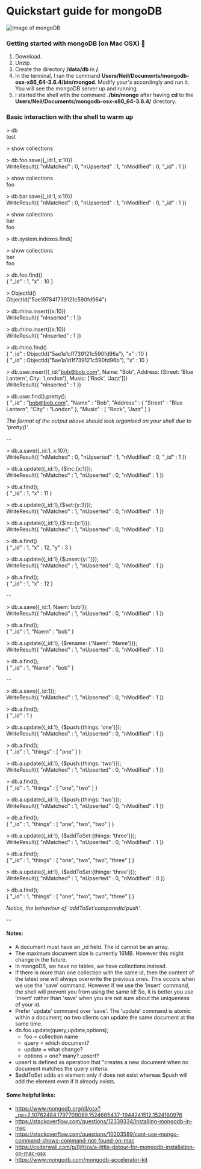 # Quickstart guide for mongoDB

![Image of mongoDB](https://webassets.mongodb.com/_com_assets/cms/MongoDB-Logo-5c3a7405a85675366beb3a5ec4c032348c390b3f142f5e6dddf1d78e2df5cb5c.png)

### Getting started with mongoDB (on Mac OSX) :green_apple:
1. Download.
2. Unzip.
3. Create the directory **/data/db** in **/**.
4. In the terminal, I ran the command **Users/Neil/Documents/mongodb-osx-x86_64-3.6.4/bin/mongod**. Modify your's accordingly and run it. You will see the mongoDB server up and running.
5. I started the shell with the command **./bin/mongo** after having **cd** to the **Users/Neil/Documents/mongodb-osx-x86_64-3.6.4/** directory.

### Basic interaction with the shell to warm up
\> db  
test

\> show collections  

\> db.foo.save({\_id:1, x:10})  
WriteResult({ "nMatched" : 0, "nUpserted" : 1, "nModified" : 0, "\_id" : 1 })

\> show collections  
foo

\> db.bar.save({\_id:1, x:10})  
WriteResult({ "nMatched" : 0, "nUpserted" : 1, "nModified" : 0, "\_id" : 1 })

\> show collections  
bar  
foo

\> db.system.indexes.find()  

\> show collections  
bar  
foo

\> db.foo.find()  
{ "\_id" : 1, "x" : 10 }

\> ObjectId()  
ObjectId("5ae19784f739121c590fd964") 

\> db.rhino.insert({x:10})  
WriteResult({ "nInserted" : 1 })

\> db.rhino.insert({x:10})  
WriteResult({ "nInserted" : 1 })

\> db.rhino.find()  
{ "\_id" : ObjectId("5ae1a1cff739121c590fd96a"), "x" : 10 }  
{ "\_id" : ObjectId("5ae1a1d1f739121c590fd96b"), "x" : 10 }

\> db.user.insert({\_id:"bob@bob.com", Name: "Bob", Address: {Street: 'Blue Lantern', City: 'London'}, Music: \['Rock', 'Jazz']})  
WriteResult({ "nInserted" : 1 })  

\> db.user.find().pretty();    
{
	"\_id" : "bob@bob.com",
	"Name" : "Bob",
	"Address" : {
		"Street" : "Blue Lantern",
		"City" : "London"
	},
	"Music" : \[
		"Rock",
		"Jazz"
	]
}  

_The format of the output above should look organised on your shell due to 'pretty()'._

--

\> db.a.save({\_id:1, x:10});  
WriteResult({ "nMatched" : 0, "nUpserted" : 1, "nModified" : 0, "\_id" : 1 })

\> db.a.update({\_id:1}, {$inc:{x:1}});  
WriteResult({ "nMatched" : 1, "nUpserted" : 0, "nModified" : 1 })

\> db.a.find();  
{ "\_id" : 1, "x" : 11 }

\> db.a.update({\_id:1},{$set:{y:3}});    
WriteResult({ "nMatched" : 1, "nUpserted" : 0, "nModified" : 1 })

\> db.a.update({\_id:1},{$inc:{x:1}});  
WriteResult({ "nMatched" : 1, "nUpserted" : 0, "nModified" : 1 })

\> db.a.find()  
{ "\_id" : 1, "x" : 12, "y" : 3 }

\> db.a.update({\_id:1},{$unset:{y:''}});  
WriteResult({ "nMatched" : 1, "nUpserted" : 0, "nModified" : 1 })

\> db.a.find();    
{ "\_id" : 1, "x" : 12 }

--

\> db.a.save({\_id:1, Naem:'bob'});  
WriteResult({ "nMatched" : 1, "nUpserted" : 0, "nModified" : 1 })

\> db.a.find();  
{ "\_id" : 1, "Naem" : "bob" }

\> db.a.update({\_id:1}, {$rename: {'Naem': 'Name'}});  
WriteResult({ "nMatched" : 1, "nUpserted" : 0, "nModified" : 1 })

\> db.a.find();  
{ "\_id" : 1, "Name" : "bob" }

--

\> db.a.save({\_id:1});    
WriteResult({ "nMatched" : 1, "nUpserted" : 0, "nModified" : 1 })

\> db.a.find();  
{ "\_id" : 1 }

\> db.a.update({\_id:1}, {$push:{things: 'one'}});  
WriteResult({ "nMatched" : 1, "nUpserted" : 0, "nModified" : 1 })

\> db.a.find();  
{ "\_id" : 1, "things" : [ "one" ] }

\> db.a.update({\_id:1}, {$push:{things: 'two'}});  
WriteResult({ "nMatched" : 1, "nUpserted" : 0, "nModified" : 1 })

\> db.a.find();  
{ "\_id" : 1, "things" : [ "one", "two" ] }

\> db.a.update({\_id:1}, {$push:{things: 'two'}});  
WriteResult({ "nMatched" : 1, "nUpserted" : 0, "nModified" : 1 })

\> db.a.find();  
{ "\_id" : 1, "things" : [ "one", "two", "two" ] }

\> db.a.update({\_id:1}, {$addToSet:{things: 'three'}});  
WriteResult({ "nMatched" : 1, "nUpserted" : 0, "nModified" : 1 })

\> db.a.find();  
{ "\_id" : 1, "things" : [ "one", "two", "two", "three" ] }

\> db.a.update({\_id:1}, {$addToSet:{things: 'three'}});  
WriteResult({ "nMatched" : 1, "nUpserted" : 0, "nModified" : 0 })

\> db.a.find();  
{ "\_id" : 1, "things" : [ "one", "two", "two", "three" ] }

_Notice, the behaviour of '$addToSet' compared to '$push'._

--



#### Notes:
* A document must have an \_id field. The id cannot be an array.
* The maximum document size is currently 16MB. However this might change in the future.
* In mongoDB, we have no tables, we have collections instead.
* If there is more than one collection with the same id, then the content of the latest one will always overwrite the previous ones. This occurs when we use the 'save' command. However if we use the 'insert' command, the shell will prevent you from using the same id! So, it is better you use 'insert' rather than 'save' when you are not sure about the uniqueness of your id.
* Prefer 'update' command over 'save'. The 'update' command is atomic within a document; no two clients can update the same document at the same time.
* db.foo.update(query,update,options);
  * foo = collection name
  * query = which document?
  * update = what change?
  * options = one? many? upsert?
* upsert is defined as operation that "creates a new document when no document matches the query criteria.
* $addToSet adds an element only if does not exist whereas $push will add the element even if it already exists.


#### Some helpful links:
* https://www.mongodb.org/dl/osx?_ga=2.10762484.1797709089.1524685437-1944241512.1524160976
* https://stackoverflow.com/questions/12339334/installing-mongodb-in-mac
* https://stackoverflow.com/questions/10203589/cant-use-mongo-command-shows-command-not-found-on-mac
* https://coderwall.com/p/8jhtza/a-little-detour-for-mongodb-installation-on-mac-osx
* https://www.mongodb.com/mongodb-accelerator-kit
